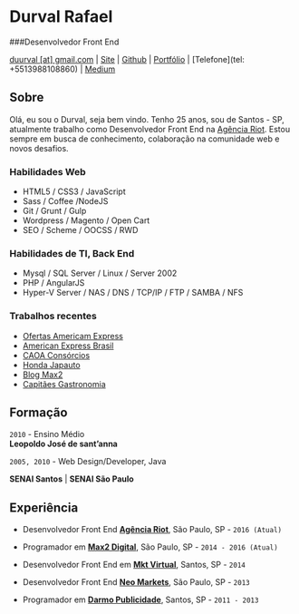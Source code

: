 # Durval Rafael

###Desenvolvedor Front End

[duurval [at] gmail.com](mailto:duurval@gmail.com) | [Site](http://durvalrafael.com.br/) | [Github](http://github.com/durvalrafael) | [Portfólio](http://behance.net/durval) | [Telefone](tel: +5513988108860) | 
[Medium](https://medium.com/@durval)


## Sobre

Olá, eu sou o Durval, seja bem vindo.
Tenho 25 anos, sou de Santos - SP, atualmente trabalho como Desenvolvedor Front End na [Agência Riot](http://www.riot.com.br). Estou sempre em busca de conhecimento, colaboração na comunidade web e novos desafios.

### Habilidades Web

*   HTML5 / CSS3 / JavaScript
*   Sass / Coffee /NodeJS
*   Git / Grunt / Gulp
*   Wordpress / Magento / Open Cart
*   SEO / Scheme / OOCSS / RWD  

### Habilidades de TI, Back End

*   Mysql / SQL Server / Linux / Server 2002
*   PHP / AngularJS
*   Hyper-V Server / NAS / DNS / TCP/IP / FTP / SAMBA / NFS

### Trabalhos recentes
* [Ofertas Americam Express](http://www.ofertasamericanexpress.com.br/)
* [American Express Brasil](http://www.americanexpress.com.br)
* [CAOA Consórcios](http://www.caoaconsorcios.com.br)
* [Honda Japauto](http://www.ofertasjapauto.com.br/)
* [Blog Max2](http://www.max2digital.com.br/blog)
* [Capitães Gastronomia](http://www.capitaesgastronomia.com.br/)


## Formação

`2010` - Ensino Médio  
 **Leopoldo José de sant’anna**

`2005, 2010` - Web Design/Developer, Java  

 **SENAI Santos** | **SENAI São Paulo**

## Experiência

*   Desenvolvedor Front End **[Agência Riot](http://www.riot.com.br/)**, São Paulo, SP - `2016 (Atual)`

*   Programador em **[Max2 Digital](http://www.max2digital.com.br/)**, São Paulo, SP - `2014 - 2016 (Atual)`

*   Desenvolvedor Front End em **[Mkt Virtual](http://www.mktvirtual.com.br/)**, Santos, SP - `2014`

*   Desenvolvedor Front End **[Neo Markets](http://www.neomarkets.com.br/)**, São Paulo, SP - `2013`

*   Programador em **[Darmo Publicidade](http://www.darmopublicidade.com.br/)**, Santos, SP - `2011 - 2013`
